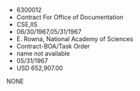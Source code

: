 * 6300012
* Contract For Office of Documentation
* CSE,IIS
* 06/30/1967,05/31/1967
* E. Rowna, National Academy of Sciences
* Contract-BOA/Task Order
*   name not available
* 05/31/1967
* USD 652,907.00

NONE